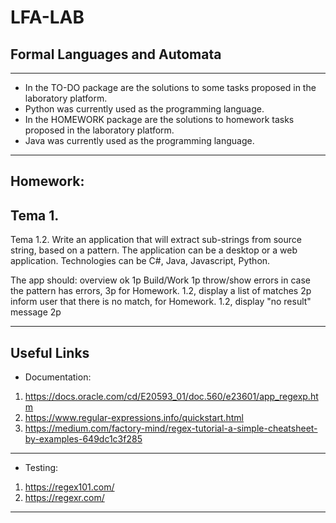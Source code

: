 # LFA-LAB
Formal Languages and Automata
---
---
- In the TO-DO package are the solutions to some tasks proposed in the laboratory platform.
- Python was currently used as the  programming language.
- In the HOMEWORK package are the solutions to homework tasks proposed in the laboratory platform.
- Java was currently used as the  programming language.
---

Homework:
----
Tema 1. 
----
Tema 1.2. Write an application that will extract sub-strings from source string, based on a pattern. The application can be a desktop or a web application. Technologies can be C#, Java, Javascript, Python.

  The app should:
        overview ok 1p
        Build/Work 1p
    throw/show errors in case the pattern has errors, 3p
    for Homework. 1.2, display a list of matches 2p
    inform user that there is no match, for Homework. 1.2, display "no result" message 2p
    
----
Useful Links 
--
- Documentation:

1. https://docs.oracle.com/cd/E20593_01/doc.560/e23601/app_regexp.htm
2. https://www.regular-expressions.info/quickstart.html
3. https://medium.com/factory-mind/regex-tutorial-a-simple-cheatsheet-by-examples-649dc1c3f285
---
- Testing:

1. https://regex101.com/
2. https://regexr.com/
---
